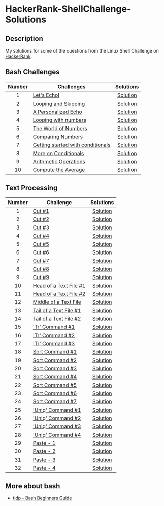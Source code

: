 
# HackerRank-ShellChallenge-Solutions

## Description
My solutions for some of the questions from the Linux Shell Challenge on [HackerRank](https://www.hackerrank.com/domains/shell).

## Bash Challenges

| Number | Challenges | Solutions |
|:------:|------------|:---------:|
| 1 |[Let's Echo!](https://www.hackerrank.com/challenges/bash-tutorials-lets-echo/problem) | [Solution](BashChallenges/Lets-Echo.sh)
| 2 |[Looping and Skipping](https://www.hackerrank.com/challenges/bash-tutorials---looping-and-skipping/problem) | [Solution](BashChallenges/Looping-and-Skipping.sh)
| 3 |[A Personalized Echo](https://www.hackerrank.com/challenges/bash-tutorials---a-personalized-echo/problem) | [Solution](BashChallenges/A-Personalized-Echo.sh)
| 4 |[Looping with numbers](https://www.hackerrank.com/challenges/bash-tutorials---looping-with-numbers/problem) |  [Solution](BashChallenges/Looping-with-Numbers.sh)
| 5 |[The World of Numbers](https://www.hackerrank.com/challenges/bash-tutorials---the-world-of-numbers/problem) | [Solution](BashChallenges/The-World-of-Numbers.sh)
| 6 |[Comparing Numbers](https://www.hackerrank.com/challenges/bash-tutorials---comparing-numbers/problem) | [Solution](BashChallenges/Comparing-Numbers.sh)
| 7 |[Getting started with conditionals](https://www.hackerrank.com/challenges/bash-tutorials---getting-started-with-conditionals/problem) | [Solution](BashChallenges/Getting-started-with-conditionals.sh)
| 8 |[More on Conditionals](https://www.hackerrank.com/challenges/bash-tutorials---more-on-conditionals/problem) | [Solution](BashChallenges/More-on-Conditionals.sh)
| 9 |[Arithmetic Operations](https://www.hackerrank.com/challenges/bash-tutorials---arithmetic-operations/problem) | [Solution](BashChallenges/Arithmetic-Operations.sh)
| 10|[Compute the Average](https://www.hackerrank.com/challenges/bash-tutorials---compute-the-average/problem) | [Solution](BashChallenges/Compute-the-Average.sh)


## Text Processing

| Number | Challenge | Solutions |
|:------:|-----------|:---------:|
|1|[Cut #1](https://www.hackerrank.com/challenges/text-processing-cut-1/problem) | [Solution](TextProcessing/cut-1.sh) |
|2|[Cut #2](https://www.hackerrank.com/challenges/text-processing-cut-2/problem) | [Solution](TextProcessing/cut-2.sh) |
|3|[Cut #3](https://www.hackerrank.com/challenges/text-processing-cut-3/problem) | [Solution](TextProcessing/cut-3.sh) |
|4|[Cut #4](https://www.hackerrank.com/challenges/text-processing-cut-4/problem) | [Solution](TextProcessing/cut-4.sh) |
|5|[Cut #5](https://www.hackerrank.com/challenges/text-processing-cut-5/problem) | [Solution](TextProcessing/cut-5.sh) |
|6|[Cut #6](https://www.hackerrank.com/challenges/text-processing-cut-6/problem) | [Solution](TextProcessing/cut-6.sh) |
|7|[Cut #7](https://www.hackerrank.com/challenges/text-processing-cut-7/problem) | [Solution](TextProcessing/cut-7.sh) |
|8|[Cut #8](https://www.hackerrank.com/challenges/text-processing-cut-8/problem) | [Solution](TextProcessing/cut-8.sh) |
|9|[Cut #9](https://www.hackerrank.com/challenges/text-processing-cut-9/problem) | [Solution](TextProcessing/cut-9.sh) |
|10|[Head of a Text File #1](https://www.hackerrank.com/challenges/text-processing-head-1/problem) | [Solution](TextProcessing/Head-of-a-Text-File-1.sh) |
|11|[Head of a Text File #2](https://www.hackerrank.com/challenges/text-processing-head-2/problem) | [Solution](TextProcessing/Head-of-a-Text-File-2.sh) |
|12|[Middle of a Text File](https://www.hackerrank.com/challenges/text-processing-in-linux---the-middle-of-a-text-file/problem) | [Solution](TextProcessing/Middle-of-a-Text-File.sh) |
|13|[Tail of a Text File #1](https://www.hackerrank.com/challenges/text-processing-tail-1/problem) | [Solution](TextProcessing/Tail-of-a-Text-File-1.sh) |
|14|[Tail of a Text File #2](https://www.hackerrank.com/challenges/text-processing-tail-2/problem) | [Solution](TextProcessing/Tail-of-a-Text-File-2.sh) |
|15|['Tr' Command #1](https://www.hackerrank.com/challenges/text-processing-tr-1/problem) | [Solution](TextProcessing/Tr-Command-1.sh) |
|16|['Tr' Command #2](https://www.hackerrank.com/challenges/text-processing-tr-2/problem) | [Solution](TextProcessing/Tr-Command-2.sh) |
|17|['Tr' Command #3](https://www.hackerrank.com/challenges/text-processing-tr-3/problem) | [Solution](TextProcessing/'Tr'-Command-3.sh) |
|18|[Sort Command #1](https://www.hackerrank.com/challenges/text-processing-sort-1/problem) | [Solution](TextProcessing/Sort-Command-1.sh) |
|19|[Sort Command #2](https://www.hackerrank.com/challenges/text-processing-sort-2/problem) | [Solution](TextProcessing/Sort-Command-2.sh) |
|20|[Sort Command #3](https://www.hackerrank.com/challenges/text-processing-sort-3/problem) | [Solution](TextProcessing/Sort-Command-3.sh) |
|21|[Sort Command #4](https://www.hackerrank.com/challenges/text-processing-sort-4/problem) | [Solution](TextProcessing/Sort-Command-4.sh) |
|22|[Sort Command #5](https://www.hackerrank.com/challenges/text-processing-sort-5/problem) | [Solution](TextProcessing/Sort-Command-5.sh) |
|23|[Sort Command #6](https://www.hackerrank.com/challenges/text-processing-sort-6/problem) | [Solution](TextProcessing/Sort-command-6.sh) |
|24|[Sort Command #7](https://www.hackerrank.com/challenges/text-processing-sort-7/problem) | [Solution](TextProcessing/Sort-command-7.sh) |
|25|['Uniq' Command #1](https://www.hackerrank.com/challenges/text-processing-in-linux-the-uniq-command-1/problem) | [Solution](TextProcessing/Uniq-Command-1.sh) |
|26|['Uniq' Command #2](https://www.hackerrank.com/challenges/text-processing-in-linux-the-uniq-command-2/problem) | [Solution](TextProcessing/Uniq-Command-2.sh) |
|27|['Uniq' Command #3](https://www.hackerrank.com/challenges/text-processing-in-linux-the-uniq-command-3/problem)| [Solution](TextProcessing/Uniq-Command-3.sh) |
|28|['Uniq' Command #4](https://www.hackerrank.com/challenges/text-processing-in-linux-the-uniq-command-4/problem) | [Solution](TextProcessing/Uniq-Command-4.sh) |
|29|[Paste - 1](https://www.hackerrank.com/challenges/paste-1/problem) | [Solution](TextProcessing/Paste-1.sh) |
|30|[Paste - 2](https://www.hackerrank.com/challenges/paste-2/problem) | [Solution](TextProcessing/Paste-2.sh) |
|31|[Paste - 3](https://www.hackerrank.com/challenges/paste-3/problem) | [Solution](TextProcessing/Paste-3.sh) |
|32|[Paste - 4](https://www.hackerrank.com/challenges/paste-4/problem) | [Solution](TextProcessing/Paste-4.sh) |


## More about bash
* [tldp - Bash Beginners Guide](https://tldp.org/LDP/Bash-Beginners-Guide/html/)

